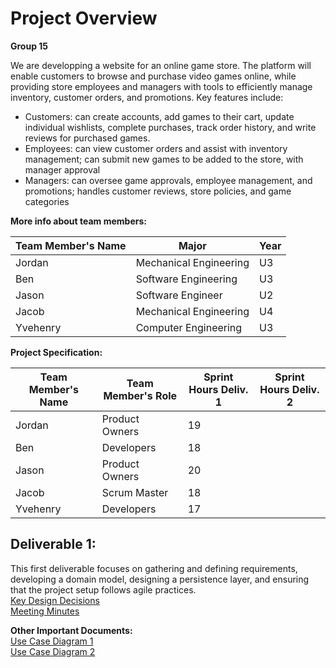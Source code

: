 # Project Overview
**Group 15**

We are developping a website for an online game store. The platform will enable customers to browse and purchase video games online, while providing store employees and managers with tools to efficiently manage inventory, customer orders, and promotions. Key features include:

- Customers: can create accounts, add games to their cart, update individual wishlists, complete purchases, track order history, and write reviews for purchased games.
- Employees: can view customer orders and assist with inventory management; can submit new games to be added to the store, with manager approval
- Managers: can oversee game approvals, employee management, and promotions; handles customer reviews, store policies, and game categories


**More info about team members:** 

| Team Member's Name | Major                    | Year        |
| ------------------ | ------------------------ | ------------|
| Jordan             | Mechanical Engineering   | U3          |
| Ben                | Software Engineering     | U3          |
| Jason              | Software Engineer        | U2          |
| Jacob              | Mechanical Engineering   | U4          |
| Yvehenry           | Computer Engineering     | U3          |


**Project Specification:**

| Team Member's Name | Team Member's Role | Sprint Hours Deliv. 1  | Sprint Hours Deliv. 2 |
| ------------------ | ------------------ | ---------------------- | --------------------- |
| Jordan             | Product Owners     |           19           |              
| Ben                | Developers         |           18           |
| Jason              | Product Owners     |           20           |
| Jacob              | Scrum Master       |           18           |
| Yvehenry           | Developers         |           17           |
 
## Deliverable 1:
This first deliverable focuses on gathering and defining requirements, developing a domain model, designing a persistence layer, and ensuring that the project setup follows agile practices.<br/> 
[Key Design Decisions](https://github.com/McGill-ECSE321-Fall2024/project-group-15/wiki/Class-Diagram-&-Design-Decision-Rationale)<br/>
[Meeting Minutes](https://github.com/McGill-ECSE321-Fall2024/project-group-15/wiki/Project-Meeting-Minutes)<br/>

**Other Important Documents:**<br/>
[Use Case Diagram 1](https://github.com/McGill-ECSE321-Fall2024/project-group-15/wiki/Accounts-Use-Case-Diagram)<br/>
[Use Case Diagram 2](https://github.com/McGill-ECSE321-Fall2024/project-group-15/wiki/Purchasing-Menu-Use-Case-Diagram)<br/>



